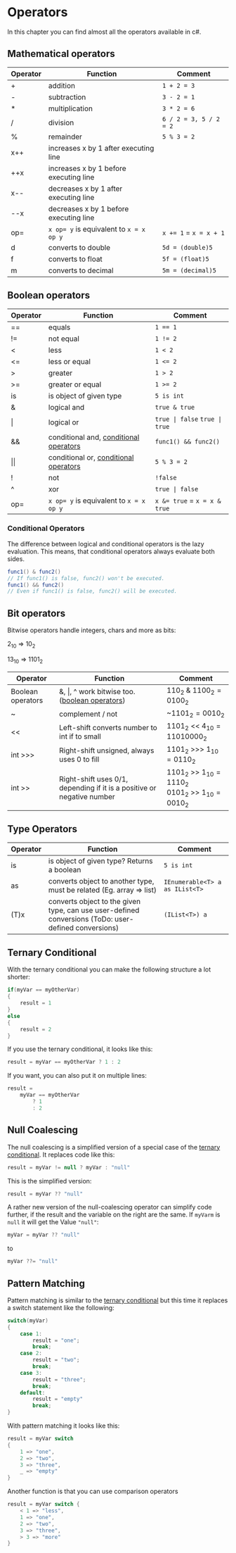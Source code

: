 # Operators

In this chapter you can find almost all the operators available in c#.

## Mathematical operators

| Operator | Function                                | Comment                |
| -------- | --------------------------------------- | ---------------------- |
| +        | addition                                | `1 + 2 = 3`            |
| -        | subtraction                             | `3 - 2 = 1`            |
| *        | multiplication                          | `3 * 2 = 6`            |
| /        | division                                | `6 / 2 = 3, 5 / 2 = 2` |
| %        | remainder                               | `5 % 3 = 2`            |
| x++      | increases x by 1 after executing line   |                        |
| ++x      | increases x by 1 before executing line  |                        |
| x--      | decreases x by 1 after executing line   |                        |
| --x      | decreases x by 1 before executing line  |                        |
| op=      | `x op= y` is equivalent to `x = x op y` | `x += 1` = `x = x + 1` |
| d        | converts to double                      | `5d = (double)5`       |
| f        | converts to float                       | `5f = (float)5`        |
| m        | converts to decimal                     | `5m = (decimal)5`      |

## Boolean operators

| Operator | Function                                                          | Comment                        |
| -------- | ----------------------------------------------------------------- | ------------------------------ |
| ==       | equals                                                            | `1 == 1`                       |
| !=       | not equal                                                         | `1 != 2`                       |
| <        | less                                                              | `1 < 2`                        |
| <=       | less or equal                                                     | `1 <= 2`                       |
| >        | greater                                                           | `1 > 2`                        |
| >=       | greater or equal                                                  | `1 >= 2`                       |
| is       | is object of given type                                           | `5 is int`                     |
| &        | logical and                                                       | `true & true`                  |
| \|       | logical  or                                                       | `true \| false` `true \| true` |
| &&       | conditional and, [conditional operators](#-Conditional-Operators) | `func1() && func2()`           |
| \|\|     | conditional or, [conditional operators](#-Conditional-Operators)  | `5 % 3 = 2`                    |
| !        | not                                                               | `!false`                       |
| ^        | xor                                                               | `true \| false`                |
| op=      | `x op= y` is equivalent to `x = x op y`                           | `x &= true` = `x = x & true`   |

### Conditional Operators

The difference between logical and conditional operators is the lazy evaluation. This means, that conditional operators always evaluate both sides.

```csharp
func1() & func2()
// If func1() is false, func2() won't be executed.
func1() && func2()
// Even if func1() is false, func2() will be executed.
```

## Bit operators

Bitwise operators handle integers, chars and more as bits:

$2_{10}$ => $10_2$

$13_{10}$ => $1101_2$

| Operator          | Function                                                                 | Comment                                                          |
| ----------------- | ------------------------------------------------------------------------ | ---------------------------------------------------------------- |
| Boolean operators | &, \|, ^ work bitwise too. ([boolean operators](#-boolean-operators))    | $110_2$ & $1100_2 = 0100_2$                                      |
| ~                 | complement / not                                                         | ~$1101_2 = 0010_2$                                               |
| <<                | Left-shift converts number to int if to small                            | $1101_2$ << $4_{10} = 11010000_2$                                |
| int >>>           | Right-shift unsigned, always uses $0$ to fill                            | $1101_2$ >>> $1_{10} = 0110_2$                                   |
| int  >>          | Right-shift uses $0/1$, depending if it is a positive or negative number | $1101_2$ >> $1_{10} = 1110_2$ <br> $0101_2$ >> $1_{10} = 0010_2$ |

## Type Operators

| Operator | Function                                                                                             | Comment                        |
| -------- | ---------------------------------------------------------------------------------------------------- | ------------------------------ |
| is       | is object of given type? Returns a boolean                                                           | `5 is int`                     |
| as       | converts object to another type, must be related (Eg. array => list)                                 | `IEnumerable<T> a as IList<T>` |
| (T)x     | converts object to the given type, can use user-defined conversions (ToDo: user-defined conversions) | `(IList<T>) a`                 |

## Ternary Conditional

With the ternary conditional you can make the following structure a lot shorter:

```csharp
if(myVar == myOtherVar)
{
    result = 1
}
else
{
    result = 2
}
```

If you use the ternary conditional, it looks like this:

```csharp
result = myVar == myOtherVar ? 1 : 2
```

If you want, you can also put it on multiple lines:

```csharp
result = 
    myVar == myOtherVar 
        ? 1 
        : 2
```

## Null Coalescing

The null coalescing is a simplified version of a special case of the [ternary conditional](#ternary-conditional). It replaces code like this:

```csharp
result = myVar != null ? myVar : "null"
```

This is the simplified version:

```csharp
result = myVar ?? "null"
```

A rather new version of the null-coalescing operator can simplify code further, if the result and the variable on the right are the same. If `myVarm` is `null` it will get the Value `"null"`:

```csharp
myVar = myVar ?? "null"
```

to

```csharp
myVar ??= "null"
```

## Pattern Matching

Pattern matching is similar to the [ternary conditional](#ternary-conditional) but this time it replaces a switch statement like the following:

```csharp
switch(myVar)
{
    case 1:
        result = "one";
        break;
    case 2:
        result = "two";
        break;
    case 3:
        result = "three";
        break;
    default:
        result = "empty"
        break;
}
```

With pattern matching it looks like this:

```csharp
result = myVar switch
{
    1 => "one",
    2 => "two",
    3 => "three",
    _ => "empty"
}
```

Another function is that you can use comparison operators

```csharp
result = myVar switch {
    < 1 => "less",
    1 => "one",
    2 => "two",
    3 => "three",
    > 3 => "more"
}
```
